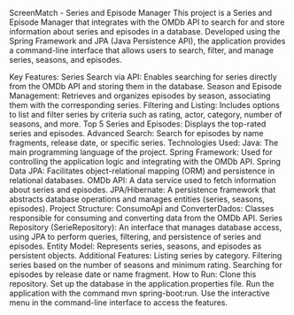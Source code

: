 ScreenMatch - Series and Episode Manager
This project is a Series and Episode Manager that integrates with the OMDb API to search for and store information about series and episodes in a database. Developed using the Spring Framework and JPA (Java Persistence API), the application provides a command-line interface that allows users to search, filter, and manage series, seasons, and episodes.

Key Features:
Series Search via API: Enables searching for series directly from the OMDb API and storing them in the database.
Season and Episode Management: Retrieves and organizes episodes by season, associating them with the corresponding series.
Filtering and Listing: Includes options to list and filter series by criteria such as rating, actor, category, number of seasons, and more.
Top 5 Series and Episodes: Displays the top-rated series and episodes.
Advanced Search: Search for episodes by name fragments, release date, or specific series.
Technologies Used:
Java: The main programming language of the project.
Spring Framework: Used for controlling the application logic and integrating with the OMDb API.
Spring Data JPA: Facilitates object-relational mapping (ORM) and persistence in relational databases.
OMDb API: A data service used to fetch information about series and episodes.
JPA/Hibernate: A persistence framework that abstracts database operations and manages entities (series, seasons, episodes).
Project Structure:
ConsumoApi and ConverterDados: Classes responsible for consuming and converting data from the OMDb API.
Series Repository (SerieRepository): An interface that manages database access, using JPA to perform queries, filtering, and persistence of series and episodes.
Entity Model: Represents series, seasons, and episodes as persistent objects.
Additional Features:
Listing series by category.
Filtering series based on the number of seasons and minimum rating.
Searching for episodes by release date or name fragment.
How to Run:
Clone this repository.
Set up the database in the application.properties file.
Run the application with the command mvn spring-boot:run.
Use the interactive menu in the command-line interface to access the features.

